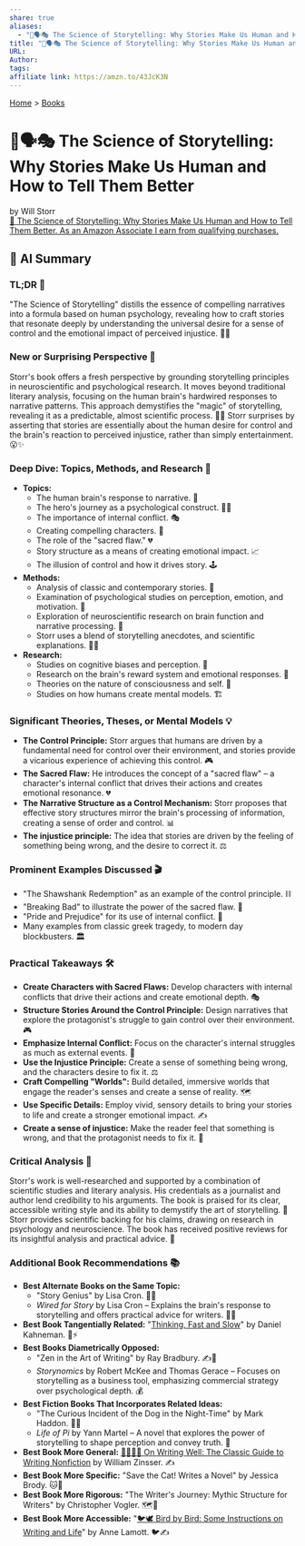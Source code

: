 ```yaml
---
share: true
aliases:
  - "🔬🗣️🎭 The Science of Storytelling: Why Stories Make Us Human and How to Tell Them Better"
title: "🔬🗣️🎭 The Science of Storytelling: Why Stories Make Us Human and How to Tell Them Better"
URL: 
Author: 
tags: 
affiliate link: https://amzn.to/43JcK3N
---
```

[Home](../index.md) > [Books](./index.md)  
# 🔬🗣️🎭 The Science of Storytelling: Why Stories Make Us Human and How to Tell Them Better  
by Will Storr  
[🛒 The Science of Storytelling: Why Stories Make Us Human and How to Tell Them Better. As an Amazon Associate I earn from qualifying purchases.](https://amzn.to/43JcK3N)  
  
## 🤖 AI Summary  
### **TL;DR** 🤯  
  
"The Science of Storytelling" distills the essence of compelling narratives into a formula based on human psychology, revealing how to craft stories that resonate deeply by understanding the universal desire for a sense of control and the emotional impact of perceived injustice. 🧠💥  
  
### **New or Surprising Perspective** 🌟  
  
Storr's book offers a fresh perspective by grounding storytelling principles in neuroscientific and psychological research. It moves beyond traditional literary analysis, focusing on the human brain's hardwired responses to narrative patterns. This approach demystifies the "magic" of storytelling, revealing it as a predictable, almost scientific process. 🔬💡 Storr surprises by asserting that stories are essentially about the human desire for control and the brain's reaction to perceived injustice, rather than simply entertainment. 😮✨  
  
### **Deep Dive: Topics, Methods, and Research** 🧐  
  
* **Topics:**  
    * The human brain's response to narrative. 🧠  
    * The hero's journey as a psychological construct. 🦸‍♂️  
    * The importance of internal conflict. 🎭  
    * Creating compelling characters. 👤  
    * The role of the "sacred flaw." 💔  
    * Story structure as a means of creating emotional impact. 📈  
    * The illusion of control and how it drives story. 🕹️  
* **Methods:**  
    * Analysis of classic and contemporary stories. 📖  
    * Examination of psychological studies on perception, emotion, and motivation. 🧪  
    * Exploration of neuroscientific research on brain function and narrative processing. 🧠  
    * Storr uses a blend of storytelling anecdotes, and scientific explanations. 🧑‍🔬  
* **Research:**  
    * Studies on cognitive biases and perception. 🧐  
    * Research on the brain's reward system and emotional responses. 🤩  
    * Theories on the nature of consciousness and self. 🤯  
    * Studies on how humans create mental models. 🏗️  
  
### **Significant Theories, Theses, or Mental Models** 💡  
  
* **The Control Principle:** Storr argues that humans are driven by a fundamental need for control over their environment, and stories provide a vicarious experience of achieving this control. 🎮  
* **The Sacred Flaw:** He introduces the concept of a "sacred flaw" – a character's internal conflict that drives their actions and creates emotional resonance. 💔  
* **The Narrative Structure as a Control Mechanism:** Storr proposes that effective story structures mirror the brain's processing of information, creating a sense of order and control. 📊  
* **The injustice principle:** The idea that stories are driven by the feeling of something being wrong, and the desire to correct it. ⚖️  
  
### **Prominent Examples Discussed** 🎬  
  
* "The Shawshank Redemption" as an example of the control principle. ⛓️  
* "Breaking Bad" to illustrate the power of the sacred flaw. 🧪  
* "Pride and Prejudice" for its use of internal conflict. 💑  
* Many examples from classic greek tragedy, to modern day blockbusters. 🏛️  
  
### **Practical Takeaways** 🛠️  
  
* **Create Characters with Sacred Flaws:** Develop characters with internal conflicts that drive their actions and create emotional depth. 🎭  
* **Structure Stories Around the Control Principle:** Design narratives that explore the protagonist's struggle to gain control over their environment. 🎮  
* **Emphasize Internal Conflict:** Focus on the character's internal struggles as much as external events. 🧠  
* **Use the Injustice Principle:** Create a sense of something being wrong, and the characters desire to fix it. ⚖️  
* **Craft Compelling "Worlds":** Build detailed, immersive worlds that engage the reader's senses and create a sense of reality. 🗺️  
* **Use Specific Details:** Employ vivid, sensory details to bring your stories to life and create a stronger emotional impact. ✍️  
* **Create a sense of injustice:** Make the reader feel that something is wrong, and that the protagonist needs to fix it. 😤  
  
### **Critical Analysis** 🧐  
  
Storr's work is well-researched and supported by a combination of scientific studies and literary analysis. His credentials as a journalist and author lend credibility to his arguments. The book is praised for its clear, accessible writing style and its ability to demystify the art of storytelling. 👏 Storr provides scientific backing for his claims, drawing on research in psychology and neuroscience. The book has received positive reviews for its insightful analysis and practical advice. 🌟  
  
### **Additional Book Recommendations** 📚  
  
* **Best Alternate Books on the Same Topic:**  
    * "Story Genius" by Lisa Cron. 🧠💡  
    * *Wired for Story* by Lisa Cron – Explains the brain's response to storytelling and offers practical advice for writers. 🔌📖  
* **Best Book Tangentially Related:** "[Thinking, Fast and Slow](./thinking-fast-and-slow.md)" by Daniel Kahneman. 🧠⚡  
* **Best Books Diametrically Opposed:**  
    * "Zen in the Art of Writing" by Ray Bradbury. ✍️🧘  
    * *Storynomics* by Robert McKee and Thomas Gerace – Focuses on storytelling as a business tool, emphasizing commercial strategy over psychological depth. 💰  
* **Best Fiction Books That Incorporates Related Ideas:**  
    * "The Curious Incident of the Dog in the Night-Time" by Mark Haddon. 🐕‍🦺  
    * *Life of Pi* by Yann Martel – A novel that explores the power of storytelling to shape perception and convey truth. 🥧  
* **Best Book More General:** [✍🏼👍🏼 On Writing Well: The Classic Guide to Writing Nonfiction](./on-writing-well.md) by William Zinsser. ✍️  
* **Best Book More Specific:** "Save the Cat! Writes a Novel" by Jessica Brody. 🐱📖  
* **Best Book More Rigorous:** "The Writer's Journey: Mythic Structure for Writers" by Christopher Vogler. 🗺️📜  
* **Best Book More Accessible:** "[🐦🕊️ Bird by Bird: Some Instructions on Writing and Life](./bird-by-bird.md)" by Anne Lamott. 🐦✍️  
